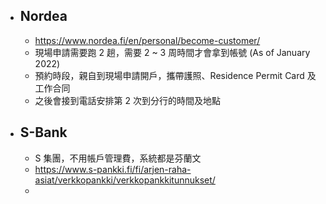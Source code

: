 - ## Nordea
	- https://www.nordea.fi/en/personal/become-customer/
	- 現場申請需要跑 2 趟，需要 2 ~ 3 周時間才會拿到帳號 (As of January 2022)
	- 預約時段，親自到現場申請開戶，攜帶護照、Residence Permit Card 及工作合同
	- 之後會接到電話安排第 2 次到分行的時間及地點
- ## S-Bank
	- S 集團，不用帳戶管理費，系統都是芬蘭文
	- https://www.s-pankki.fi/fi/arjen-raha-asiat/verkkopankki/verkkopankkitunnukset/
	-